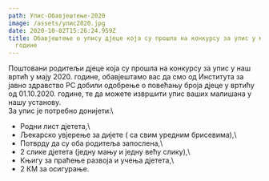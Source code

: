 ```yaml
---
path: Упис-Обавјештење-2020
image: /assets/упис2020.jpg
date: 2020-10-02T15:26:24.959Z
title: Обавјештење о упису дјеце која су прошла на конкурсу за упис у мају 2020.
  године
---
```

<!--StartFragment-->

Поштовани родитељи дјеце која су прошла на конкурсу за упис у наш вртић у мају 2020. године, обавјештамо вас да смо од Института за јавно здравство РС добили одобрење о повећању броја дјеце у вртићу од 01.10.2020. године, те да можете извршити упис ваших малишана у нашу установу.\
За упис је потребно донијети:\
- Родни лист дјетета,\
- Љекарско увјерење за дијете ( са свим уредним брисевима),\
- Потврду да су оба родитеља запослена,\
- 2 слике дјетета (једну мању и једну већу слику),\
- Књигу за праћење развоја и учења дјетета,\
- 2 КМ за осигурање.

<!--EndFragment-->